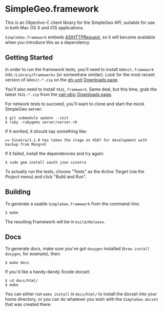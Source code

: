 # SimpleGeo.framework

This is an Objective-C client library for the SimpleGeo API, suitable for use
in both Mac OS X and iOS applications.

`SimpleGeo.framework` embeds
[ASIHTTPRequest](http://allseeing-i.com/ASIHTTPRequest/), so it will become
available when you introduce this as a dependency.

## Getting Started

In order to run the framework tests, you'll need to install `GHUnit.framework`
into `/Library/Frameworks` (or somewhere similar). Look for the most recent
version of `GHUnit-*.zip` on the [gh-unit](https://github.com/gabriel/gh-unit)
[Downloads page](https://github.com/gabriel/gh-unit/downloads).

You'll also need to install `YAJL.framework`. Same deal, but this time, grab
the latest `YAJL-*.zip` from the
[yajl-objc](https://github.com/gabriel/yajl-objc) [Downloads
page](https://github.com/gabriel/yajl-objc/downloads).

For network tests to succeed, you'll want to clone and start the mock SimpleGeo
server:

    $ git submodule update --init
    $ ruby -rubygems server/server.rb

If it worked, it should say something like:

    == Sinatra/1.1.0 has taken the stage on 4567 for development with backup from Mongrel

If it failed, install the dependencies and try again:

    $ sudo gem install oauth json sinatra

To actually run the tests, choose "Tests" as the *Active Target* (via the
*Project* menu) and click "Build and Run".

## Building

To generate a usable `SimpleGeo.framework` from the command-line:

    $ make

The resulting Framework will be in `build/Release`.

## Docs

To generate docs, make sure you've got `doxygen` installed (`brew install
doxygen`, for example), then:

    $ make docs

If you'd like a handy-dandy Xcode docset:

    $ cd docs/html/
    $ make

You can either run `make install` in `docs/html/` to install the docset into
your home directory, or you can do whatever you wish with the
`SimpleGeo.docset` that was created there.
